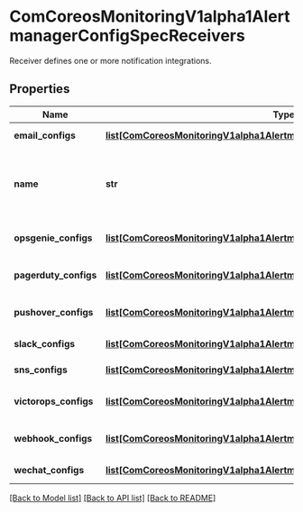 # ComCoreosMonitoringV1alpha1AlertmanagerConfigSpecReceivers

Receiver defines one or more notification integrations.
## Properties
Name | Type | Description | Notes
------------ | ------------- | ------------- | -------------
**email_configs** | [**list[ComCoreosMonitoringV1alpha1AlertmanagerConfigSpecEmailConfigs]**](ComCoreosMonitoringV1alpha1AlertmanagerConfigSpecEmailConfigs.md) | List of Email configurations. | [optional] 
**name** | **str** | Name of the receiver. Must be unique across all items from the list. | 
**opsgenie_configs** | [**list[ComCoreosMonitoringV1alpha1AlertmanagerConfigSpecOpsgenieConfigs]**](ComCoreosMonitoringV1alpha1AlertmanagerConfigSpecOpsgenieConfigs.md) | List of OpsGenie configurations. | [optional] 
**pagerduty_configs** | [**list[ComCoreosMonitoringV1alpha1AlertmanagerConfigSpecPagerdutyConfigs]**](ComCoreosMonitoringV1alpha1AlertmanagerConfigSpecPagerdutyConfigs.md) | List of PagerDuty configurations. | [optional] 
**pushover_configs** | [**list[ComCoreosMonitoringV1alpha1AlertmanagerConfigSpecPushoverConfigs]**](ComCoreosMonitoringV1alpha1AlertmanagerConfigSpecPushoverConfigs.md) | List of Pushover configurations. | [optional] 
**slack_configs** | [**list[ComCoreosMonitoringV1alpha1AlertmanagerConfigSpecSlackConfigs]**](ComCoreosMonitoringV1alpha1AlertmanagerConfigSpecSlackConfigs.md) | List of Slack configurations. | [optional] 
**sns_configs** | [**list[ComCoreosMonitoringV1alpha1AlertmanagerConfigSpecSnsConfigs]**](ComCoreosMonitoringV1alpha1AlertmanagerConfigSpecSnsConfigs.md) | List of SNS configurations | [optional] 
**victorops_configs** | [**list[ComCoreosMonitoringV1alpha1AlertmanagerConfigSpecVictoropsConfigs]**](ComCoreosMonitoringV1alpha1AlertmanagerConfigSpecVictoropsConfigs.md) | List of VictorOps configurations. | [optional] 
**webhook_configs** | [**list[ComCoreosMonitoringV1alpha1AlertmanagerConfigSpecWebhookConfigs]**](ComCoreosMonitoringV1alpha1AlertmanagerConfigSpecWebhookConfigs.md) | List of webhook configurations. | [optional] 
**wechat_configs** | [**list[ComCoreosMonitoringV1alpha1AlertmanagerConfigSpecWechatConfigs]**](ComCoreosMonitoringV1alpha1AlertmanagerConfigSpecWechatConfigs.md) | List of WeChat configurations. | [optional] 

[[Back to Model list]](../README.md#documentation-for-models) [[Back to API list]](../README.md#documentation-for-api-endpoints) [[Back to README]](../README.md)


